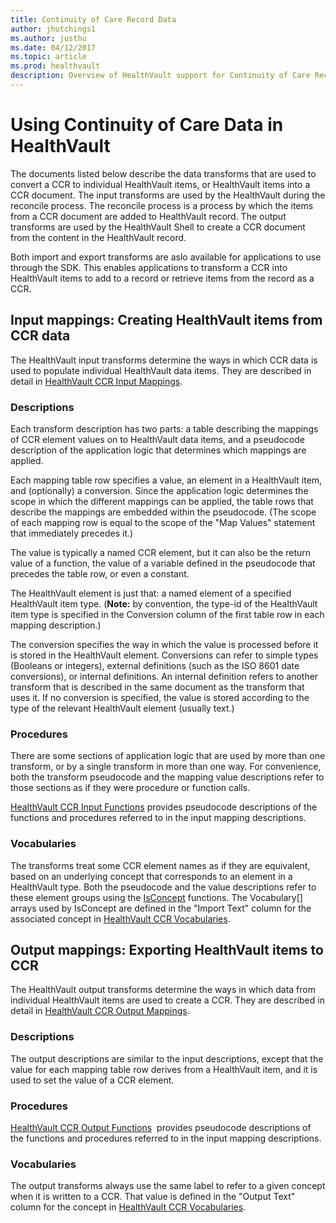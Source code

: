 ```yaml
---
title: Continuity of Care Record Data
author: jhutchings1
ms.author: justhu
ms.date: 04/12/2017
ms.topic: article
ms.prod: healthvault
description: Overview of HealthVault support for Continuity of Care Record (CCR) and Continuity of Care Documents (CCD)
---
```


Using Continuity of Care Data in HealthVault
=============================

The documents listed below describe the data transforms that are used to convert a CCR to individual HealthVault items, or HealthVault items into a CCR document. The input transforms are used by the HealthVault during the reconcile process. The reconcile process is a process by which the items from a CCR document are added to HealthVault record. The output transforms are used by the HealthVault Shell to create a CCR document from the content in the HealthVault record.

Both import and export transforms are aslo available for applications to use through the SDK. This enables applications to transform a CCR into HealthVault items to add to a record or retrieve items from the record as a CCR.

Input mappings: Creating HealthVault items from CCR data
--------------------------------------------------------

The HealthVault input transforms determine the ways in which CCR data is used to populate individual HealthVault data items. They are described in detail in <a href="ccr-input-mappings.md" id="PageContent_14108_5">HealthVault CCR Input Mappings</a>.

### Descriptions

Each transform description has two parts: a table describing the mappings of CCR element values on to HealthVault data items, and a pseudocode description of the application logic that determines which mappings are applied.

Each mapping table row specifies a value, an element in a HealthVault item, and (optionally) a conversion. Since the application logic determines the scope in which the different mappings can be applied, the table rows that describe the mappings are embedded within the pseudocode. (The scope of each mapping row is equal to the scope of the "Map Values" statement that immediately precedes it.)

The value is typically a named CCR element, but it can also be the return value of a function, the value of a variable defined in the pseudocode that precedes the table row, or even a constant.

The HealthVault element is just that: a named element of a specified HealthVault item type. (**Note:** by convention, the type-id of the HealthVault item type is specified in the Conversion column of the first table row in each mapping description.)

The conversion specifies the way in which the value is processed before it is stored in the HealthVault element. Conversions can refer to simple types (Booleans or integers), external definitions (such as the ISO 8601 date conversions), or internal definitions. An internal definition refers to another transform that is described in the same document as the transform that uses it. If no conversion is specified, the value is stored according to the type of the relevant HealthVault element (usually text.)

### Procedures

There are some sections of application logic that are used by more than one transform, or by a single transform in more than one way. For convenience, both the transform pseudocode and the mapping value descriptions refer to those sections as if they were procedure or function calls.

<a href="ccr-input-functions.md" id="PageContent_14108_3">HealthVault CCR Input Functions</a> provides pseudocode descriptions of the functions and procedures referred to in the input mapping descriptions.

### Vocabularies

The transforms treat some CCR element names as if they are equivalent, based on an underlying concept that corresponds to an element in a HealthVault type. Both the pseudocode and the value descriptions refer to these element groups using the [IsConcept](https://msdn.microsoft.com/en-us/healthvault/ee663894.aspx) functions. The Vocabulary\[\] arrays used by IsConcept are defined in the "Import Text" column for the associated concept in <a href="ccr-vocabularies.md" id="PageContent_14108_2">HealthVault CCR Vocabularies</a>.

Output mappings: Exporting HealthVault items to CCR
---------------------------------------------------

The HealthVault output transforms determine the ways in which data from individual HealthVault items are used to create a CCR. They are described in detail in <a href="ccr-output-mappings.md" id="PageContent_14108_6">HealthVault CCR Output Mappings</a>.

### Descriptions

The output descriptions are similar to the input descriptions, except that the value for each mapping table row derives from a HealthVault item, and it is used to set the value of a CCR element.

### Procedures

<a href="ccr-output-functions.md" id="PageContent_14108_4">HealthVault CCR Output Functions</a>  provides pseudocode descriptions of the functions and procedures referred to in the input mapping descriptions.

### Vocabularies

The output transforms always use the same label to refer to a given concept when it is written to a CCR. That value is defined in the "Output Text" column for the concept in <a href="ccr-vocabularies.md" id="PageContent_14108_2">HealthVault CCR Vocabularies</a>.
